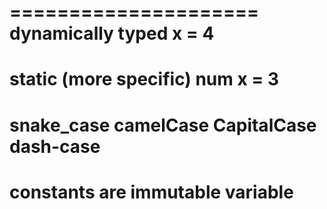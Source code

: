 =====================
dynamically typed
x = 4
======================
static (more specific)
num x = 3
======================
snake_case
camelCase
CapitalCase
dash-case
======================
constants are immutable variable
======================

